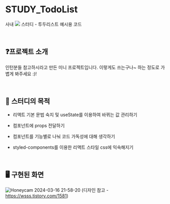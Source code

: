 # STUDY_TodoList
사내 <img src="https://img.shields.io/badge/React-black?style=flat&logo=react&logoColor=blue"/> 스터디 - 투두리스트 예시용 코드

<br>

## ❓프로젝트 소개
인턴분들 참고하시라고 만든 미니 프로젝트입니다. 이렇게도 쓰는구나~ 하는 정도로 가볍게 봐주세요 :)!

<br>

## 📖 스터디의 목적
- 리액트 기본 문법 숙지 및 useState를 이용하여 바뀌는 값 관리하기
- 컴포넌트에 props 전달하기
- 컴포넌트를 기능별로 나눠 코드 가독성에 대해 생각하기
- styled-components를 이용한 리액트 스타일 css에 익숙해지기

   <br>

## 🖥️ 구현된 화면
![Honeycam 2024-03-16 21-58-20](https://github.com/czmcm5/STUDY_TodoList/assets/116141225/5424c7dd-5864-49de-a4fe-d8216a74cc9a)
(디자인 참고 - https://wsss.tistory.com/1581)
